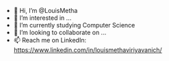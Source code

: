 - 👋 Hi, I’m @LouisMetha
- 👀 I’m interested in ...
- 🌱 I’m currently studying Computer Science
- 💞️ I’m looking to collaborate on ...
- 📫 Reach me on LinkedIn: https://www.linkedin.com/in/louismethaviriyavanich/

<!---
LouisMetha/LouisMetha is a ✨ special ✨ repository because its `README.md` (this file) appears on your GitHub profile.
You can click the Preview link to take a look at your changes.
--->
